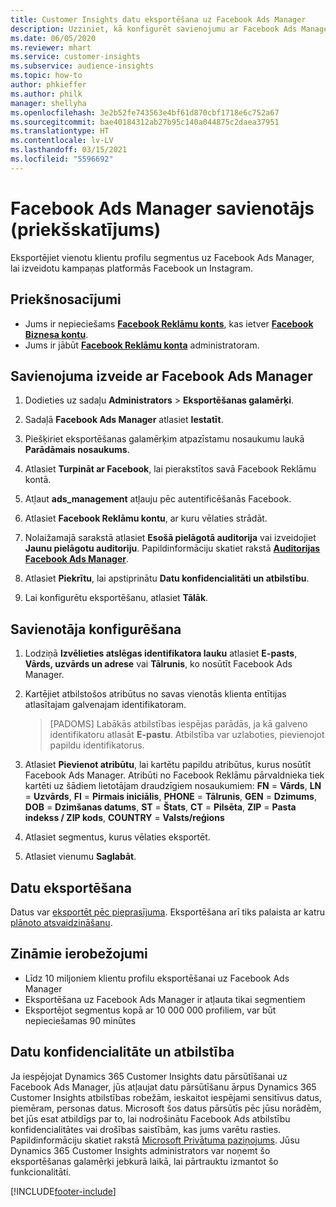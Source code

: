 ```yaml
---
title: Customer Insights datu eksportēšana uz Facebook Ads Manager
description: Uzziniet, kā konfigurēt savienojumu ar Facebook Ads Manager.
ms.date: 06/05/2020
ms.reviewer: mhart
ms.service: customer-insights
ms.subservice: audience-insights
ms.topic: how-to
author: phkieffer
ms.author: philk
manager: shellyha
ms.openlocfilehash: 3e2b52fe743563e4bf61d870cbf1718e6c752a67
ms.sourcegitcommit: bae40184312ab27b95c140a044875c2daea37951
ms.translationtype: HT
ms.contentlocale: lv-LV
ms.lasthandoff: 03/15/2021
ms.locfileid: "5596692"
---
```

# <a name="connector-for-facebook-ads-manager-preview"></a>Facebook Ads Manager savienotājs (priekšskatījums)

Eksportējiet vienotu klientu profilu segmentus uz Facebook Ads Manager, lai izveidotu kampaņas platformās Facebook un Instagram.

## <a name="prerequisites"></a>Priekšnosacījumi

- Jums ir nepieciešams [**Facebook Reklāmu konts**](https://www.facebook.com/business/learn/lessons/step-by-step-ads-manager-account), kas ietver [**Facebook Biznesa kontu**](https://business.facebook.com/).
- Jums ir jābūt [**Facebook Reklāmu konta**](https://www.facebook.com/business/learn/lessons/step-by-step-ads-manager-account) administratoram.

## <a name="connect-to-facebook-ads-manager"></a>Savienojuma izveide ar Facebook Ads Manager

1. Dodieties uz sadaļu **Administrators** > **Eksportēšanas galamērķi**.

1. Sadaļā **Facebook Ads Manager** atlasiet **Iestatīt**.

1. Piešķiriet eksportēšanas galamērķim atpazīstamu nosaukumu laukā **Parādāmais nosaukums**.

1. Atlasiet **Turpināt ar Facebook**, lai pierakstītos savā Facebook Reklāmu kontā.

1. Atļaut **ads_management** atļauju pēc autentificēšanās Facebook.

1. Atlasiet **Facebook Reklāmu kontu**, ar kuru vēlaties strādāt.

1. Nolaižamajā sarakstā atlasiet **Esošā pielāgotā auditorija** vai izveidojiet **Jaunu pielāgotu auditoriju**. Papildinformāciju skatiet rakstā [**Auditorijas Facebook Ads Manager**](https://www.facebook.com/business/help/744354708981227?id=2469097953376494).

1. Atlasiet **Piekrītu**, lai apstiprinātu **Datu konfidencialitāti un atbilstību**.

1. Lai konfigurētu eksportēšanu, atlasiet **Tālāk**.

## <a name="configure-the-connector"></a>Savienotāja konfigurēšana

1. Lodziņā **Izvēlieties atslēgas identifikatora lauku** atlasiet **E-pasts**, **Vārds, uzvārds un adrese** vai **Tālrunis**, ko nosūtīt Facebook Ads Manager.

1. Kartējiet atbilstošos atribūtus no savas vienotās klienta entītijas atlasītajam galvenajam identifikatoram.
   > [PADOMS] Labākās atbilstības iespējas parādās, ja kā galveno identifikatoru atlasāt **E-pastu**. Atbilstība var uzlaboties, pievienojot papildu identifikatorus.

1. Atlasiet **Pievienot atribūtu**, lai kartētu papildu atribūtus, kurus nosūtīt Facebook Ads Manager. Atribūti no Facebook Reklāmu pārvaldnieka tiek kartēti uz šādiem lietotājam draudzīgiem nosaukumiem: **FN** = **Vārds**, **LN** = **Uzvārds**, **FI** = **Pirmais iniciālis**, **PHONE** = **Tālrunis**, **GEN** = **Dzimums**, **DOB** = **Dzimšanas datums**, **ST** = **Štats**, **CT** = **Pilsēta**, **ZIP** = **Pasta indekss / ZIP kods**, **COUNTRY** = **Valsts/reģions**

1. Atlasiet segmentus, kurus vēlaties eksportēt.

1. Atlasiet vienumu **Saglabāt**.

## <a name="export-the-data"></a>Datu eksportēšana

Datus var [eksportēt pēc pieprasījuma](export-destinations.md). Eksportēšana arī tiks palaista ar katru [plānoto atsvaidzināšanu](system.md#schedule-tab).

## <a name="known-limitations"></a>Zināmie ierobežojumi

- Līdz 10 miljoniem klientu profilu eksportēšanai uz Facebook Ads Manager 
- Eksportēšana uz Facebook Ads Manager ir atļauta tikai segmentiem
- Eksportējot segmentus kopā ar 10 000 000 profiliem, var būt nepieciešamas 90 minūtes

## <a name="data-privacy-and-compliance"></a>Datu konfidencialitāte un atbilstība

Ja iespējojat Dynamics 365 Customer Insights datu pārsūtīšanai uz Facebook Ads Manager, jūs atļaujat datu pārsūtīšanu ārpus Dynamics 365 Customer Insights atbilstības robežām, ieskaitot iespējami sensitīvus datus, piemēram, personas datus. Microsoft šos datus pārsūtīs pēc jūsu norādēm, bet jūs esat atbildīgs par to, lai nodrošinātu Facebook Ads atbilstību konfidencialitātes vai drošības saistībām, kas jums varētu rasties. Papildinformāciju skatiet rakstā [Microsoft Privātuma paziņojums](https://go.microsoft.com/fwlink/?linkid=396732).
Jūsu Dynamics 365 Customer Insights administrators var noņemt šo eksportēšanas galamērķi jebkurā laikā, lai pārtrauktu izmantot šo funkcionalitāti.


[!INCLUDE[footer-include](../includes/footer-banner.md)]